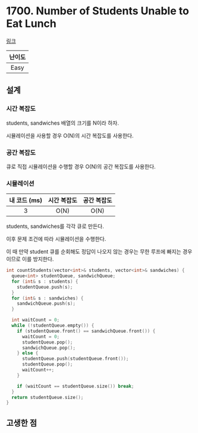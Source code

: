 # 1700. Number of Students Unable to Eat Lunch

[링크](https://leetcode.com/problems/number-of-students-unable-to-eat-lunch/description/)

| 난이도 |
| :----: |
|  Easy  |

## 설계

### 시간 복잡도

students, sandwiches 배열의 크기를 N이라 하자.

시뮬레이션을 사용할 경우 O(N)의 시간 복잡도를 사용한다.

### 공간 복잡도

큐로 직접 시뮬레이션을 수행할 경우 O(N)의 공간 복잡도를 사용한다.

### 시뮬레이션

| 내 코드 (ms) | 시간 복잡도 | 공간 복잡도 |
| :----------: | :---------: | :---------: |
|      3       |    O(N)     |    O(N)     |

students, sandwiches를 각각 큐로 만든다.

이후 문제 조건에 따라 시뮬레이션을 수행한다.

이 때 만약 student 큐를 순회해도 정답이 나오지 않는 경우는 무한 루프에 빠지는 경우이므로 이를 방지한다.

```cpp
int countStudents(vector<int>& students, vector<int>& sandwiches) {
  queue<int> studentQueue, sandwichQueue;
  for (int& s : students) {
    studentQueue.push(s);
  }
  for (int& s : sandwiches) {
    sandwichQueue.push(s);
  }

  int waitCount = 0;
  while (!studentQueue.empty()) {
    if (studentQueue.front() == sandwichQueue.front()) {
      waitCount = 0;
      studentQueue.pop();
      sandwichQueue.pop();
    } else {
      studentQueue.push(studentQueue.front());
      studentQueue.pop();
      waitCount++;
    }

    if (waitCount == studentQueue.size()) break;
  }
  return studentQueue.size();
}
```

## 고생한 점
